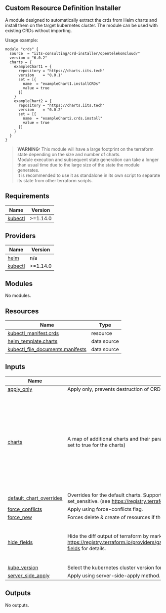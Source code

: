 ## Custom Resource Definition Installer

A module designed to automatically extract the crds from Helm charts and install them on the target kubernetes cluster. The module can be used with existing CRDs without importing.

Usage example:

```hcl
module "crds" {
  source  = "iits-consulting/crd-installer/opentelekomcloud/"
  version = "6.0.2"
  charts = {
    exampleChart1 = {
      repository = "https://charts.iits.tech"
      version    = "0.0.1"
      set = [{
        name  = "exampleChart1.installCRDs"
        value = true
      }]
    }
    exampleChart2 = {
      repository = "https://charts.iits.tech"
      version    = "0.0.2"
      set = [{
        name  = "exampleChart2.crds.install"
        value = true
      }]
    }
  }
}
```

> **WARNING:** This module will have a large footprint on the terraform state depending on the size and number of charts.  
> Module execution and subsequent state generation can take a longer than usual time due to the large size of the state the module generates.  
> It is recommended to use it as standalone in its own script to separate its state from other terraform scripts.

<!-- BEGIN_TF_DOCS -->

## Requirements

| Name                                                               | Version  |
| ------------------------------------------------------------------ | -------- |
| <a name="requirement_kubectl"></a> [kubectl](#requirement_kubectl) | >=1.14.0 |

## Providers

| Name                                                         | Version  |
| ------------------------------------------------------------ | -------- |
| <a name="provider_helm"></a> [helm](#provider_helm)          | n/a      |
| <a name="provider_kubectl"></a> [kubectl](#provider_kubectl) | >=1.14.0 |

## Modules

No modules.

## Resources

| Name                                                                                                                                    | Type        |
| --------------------------------------------------------------------------------------------------------------------------------------- | ----------- |
| [kubectl_manifest.crds](https://registry.terraform.io/providers/gavinbunney/kubectl/latest/docs/resources/manifest)                     | resource    |
| [helm_template.charts](https://registry.terraform.io/providers/hashicorp/helm/latest/docs/data-sources/template)                        | data source |
| [kubectl_file_documents.manifests](https://registry.terraform.io/providers/gavinbunney/kubectl/latest/docs/data-sources/file_documents) | data source |

## Inputs

| Name                                                                                                   | Description                                                                                                                                                                                                                                    | Type                                                                                                                                                                                                                                                                                                                                                   | Default                                                                         | Required |
| ------------------------------------------------------------------------------------------------------ | ---------------------------------------------------------------------------------------------------------------------------------------------------------------------------------------------------------------------------------------------- | ------------------------------------------------------------------------------------------------------------------------------------------------------------------------------------------------------------------------------------------------------------------------------------------------------------------------------------------------------ | ------------------------------------------------------------------------------- | :------: |
| <a name="input_apply_only"></a> [apply_only](#input_apply_only)                                        | Apply only, prevents destruction of CRDs.                                                                                                                                                                                                      | `bool`                                                                                                                                                                                                                                                                                                                                                 | `true`                                                                          |    no    |
| <a name="input_charts"></a> [charts](#input_charts)                                                    | A map of additional charts and their parameters to extract CRDs from. (Please ensure that the CRD flags are set to true for the charts)                                                                                                        | <pre>map(object({<br/> repository = string<br/> version = string<br/> enabled = optional(bool, true)<br/> values = optional(list(string), [""])<br/> set = optional(list(object({<br/> name = string<br/> value = string<br/> })), [])<br/> set_sensitive = optional(list(object({<br/> name = string<br/> value = string<br/> })), [])<br/> }))</pre> | `{}`                                                                            |    no    |
| <a name="input_default_chart_overrides"></a> [default_chart_overrides](#input_default_chart_overrides) | Overrides for the default charts. Supported parameters are: repository, version, enabled, values, set and set_sensitive. (see https://registry.terraform.io/providers/hashicorp/helm/latest/docs/data-sources/template)                        | `map(any)`                                                                                                                                                                                                                                                                                                                                             | `{}`                                                                            |    no    |
| <a name="input_force_conflicts"></a> [force_conflicts](#input_force_conflicts)                         | Apply using force-conflicts flag.                                                                                                                                                                                                              | `bool`                                                                                                                                                                                                                                                                                                                                                 | `true`                                                                          |    no    |
| <a name="input_force_new"></a> [force_new](#input_force_new)                                           | Forces delete & create of resources if the CRD manifest changes.                                                                                                                                                                               | `bool`                                                                                                                                                                                                                                                                                                                                                 | `false`                                                                         |    no    |
| <a name="input_hide_fields"></a> [hide_fields](#input_hide_fields)                                     | Hide the diff output of terraform by marking it as sensitive. Useful for less cluttered terraform output. See https://registry.terraform.io/providers/gavinbunney/kubectl/latest/docs/resources/kubectl_manifest#sensitive-fields for details. | `list(string)`                                                                                                                                                                                                                                                                                                                                         | <pre>[<br/> "apiVersion",<br/> "kind",<br/> "metadata",<br/> "spec"<br/>]</pre> |    no    |
| <a name="input_kube_version"></a> [kube_version](#input_kube_version)                                  | Select the kubernetes cluster version for charts that require version validation.                                                                                                                                                              | `string`                                                                                                                                                                                                                                                                                                                                               | `"1.29.2"`                                                                      |    no    |
| <a name="input_server_side_apply"></a> [server_side_apply](#input_server_side_apply)                   | Apply using server-side-apply method.                                                                                                                                                                                                          | `bool`                                                                                                                                                                                                                                                                                                                                                 | `true`                                                                          |    no    |

## Outputs

No outputs.

<!-- END_TF_DOCS -->

